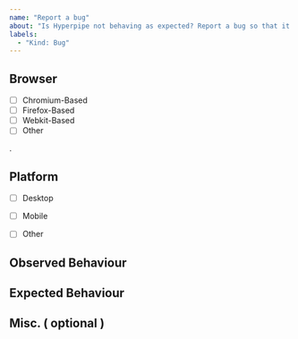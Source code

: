 ```yaml
---
name: "Report a bug"
about: "Is Hyperpipe not behaving as expected? Report a bug so that it can be fixed as soon as possible."
labels:
  - "Kind: Bug"
---
```

## Browser

- [ ] Chromium-Based
- [ ] Firefox-Based
- [ ] Webkit-Based
- [ ] Other

<!-- Name and Version -->.

## Platform

- [ ] Desktop
- [ ] Mobile
- [ ] Other


## Observed Behaviour

<!-- TODO -->


## Expected Behaviour

<!-- TODO -->


## Misc. ( optional )

<!-- Screen Shots / Console Logs / Network Requests / Anything else Relevant -->
